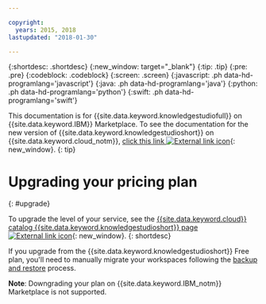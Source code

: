 ```yaml
---

copyright:
  years: 2015, 2018
lastupdated: "2018-01-30"

---
```


{:shortdesc: .shortdesc}
{:new_window: target="_blank"}
{:tip: .tip}
{:pre: .pre}
{:codeblock: .codeblock}
{:screen: .screen}
{:javascript: .ph data-hd-programlang='javascript'}
{:java: .ph data-hd-programlang='java'}
{:python: .ph data-hd-programlang='python'}
{:swift: .ph data-hd-programlang='swift'}

This documentation is for {{site.data.keyword.knowledgestudiofull}} on {{site.data.keyword.IBM}} Marketplace. To see the documentation for the new version of {{site.data.keyword.knowledgestudioshort}} on {{site.data.keyword.cloud_notm}}, [click this link ![External link icon](../../icons/launch-glyph.svg "External link icon")](https://console.bluemix.net/docs/services/watson-knowledge-studio/upgrade.html){: new_window}.
{: tip}

# Upgrading your pricing plan
{: #upgrade}

To upgrade the level of your service, see the [{{site.data.keyword.cloud}} catalog {{site.data.keyword.knowledgestudioshort}} page ![External link icon](../../icons/launch-glyph.svg "External link icon")](https://console.bluemix.net/catalog/services/knowledge-studio){: new_window}.
{: shortdesc}

If you upgrade from the {{site.data.keyword.knowledgestudioshort}} Free plan, you'll need to manually migrate your workspaces following the [backup and restore](/docs/services/knowledge-studio/backup-restore.html) process.

**Note**: Downgrading your plan on {{site.data.keyword.IBM_notm}} Marketplace is not supported.
